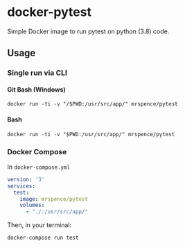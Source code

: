 # docker-pytest

Simple Docker image to run pytest on python (3.8) code.

## Usage

### Single run via CLI

#### Git Bash (Windows)

```shell
docker run -ti -v "/$PWD:/usr/src/app/" mrspence/pytest
```

#### Bash

```shell
docker run -ti -v "$PWD:/usr/src/app/" mrspence/pytest
```

### Docker Compose

In `docker-compose.yml`
```yaml
version: '3'
services:
  test:
    image: mrspence/pytest
    volumes:
      - "./:/usr/src/app/"
```

Then, in your terminal:
```shell
docker-compose run test
```
